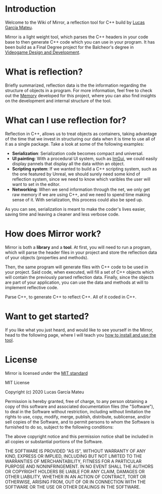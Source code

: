 # Introduction

Welcome to the Wiki of Mirror, a reflection tool for C++ build by [Lucas García Mateu](https://github.com/Skyway666).

Mirror is a light weight tool, which parses the C++ headers in your code base to then generate C++ code which you can use in your program. It has been build as a Final Degree project for the Balcheor's degree in [Videogame Design and Development](https://www.citm.upc.edu/ing/estudis/graus-videojocs/).

# What is reflection?

Briefly summarized, reflection data is the the information regarding the structure of objects in a program. For more information, feel free to check out the [Memory](https://drive.google.com/file/d/1o4Awh5tqd6IOLrl5_n9FtD0Ba6mU4gCz/view?usp=sharing) developed for this project, where you can also find insights on the development and internal structure of the tool.

# What can I use reflection for?

Reflection in C++, allows us to treat objects as containers, taking advantage of the time that we invest in structuring our data when it is time to use all of it as a single package. Take a look at some of the following examples:

- **Serialization**: Serialization code becomes compact and universal.
- **UI painting**: With a procedural UI system, such as [ImGui](https://github.com/ocornut/imgui), we could easily display pannels that display all the data within an object.
- **Scripting system**: If we wanted to build a C++ scripting system, such as the one featured by Unreal, we should surely need some kind of reflection system, since we need to know which varibles the user will want to set in the editor.
- **Networking**: When we send information through the net, we only get raw memory if we are using C++, and we need to spend time making sense of it. With serialization, this process could also be sped up.

As you can see, serialization is meant to make the coder's lives easier, saving time and leaving a cleaner and less verbose code.

# How does Mirror work?

Mirror is both a **library** and a **tool**. At first, you will need to run a program, which will parse the header files in your project and store the reflection data of your objects (properties and methods). 

Then, the same program will generate files with C++ code to be used in your project. Said code, when executed, will fill a set of C++ objects which will contain the previously parsed reflection data. Finally, since the objects are part of your application, you can use the data and methods at will to implement reflective code.

Parse C++, to generate C++ to reflect C++. All of it coded in C++.

# Want to get started?

If you like what you just heard, and would like to see yourself in the Mirror, head to the following page, where I will teach you [how to install and use the tool](https://github.com/Skyway666/TFG-investigation/wiki/Tool-usage).

# License

Mirror is licensed under the [MIT standard](https://choosealicense.com/licenses/mit/)

MIT License

Copyright (c) 2020 Lucas García Mateu

Permission is hereby granted, free of charge, to any person obtaining a copy
of this software and associated documentation files (the "Software"), to deal
in the Software without restriction, including without limitation the rights
to use, copy, modify, merge, publish, distribute, sublicense, and/or sell
copies of the Software, and to permit persons to whom the Software is
furnished to do so, subject to the following conditions:

The above copyright notice and this permission notice shall be included in all
copies or substantial portions of the Software.

THE SOFTWARE IS PROVIDED "AS IS", WITHOUT WARRANTY OF ANY KIND, EXPRESS OR
IMPLIED, INCLUDING BUT NOT LIMITED TO THE WARRANTIES OF MERCHANTABILITY,
FITNESS FOR A PARTICULAR PURPOSE AND NONINFRINGEMENT. IN NO EVENT SHALL THE
AUTHORS OR COPYRIGHT HOLDERS BE LIABLE FOR ANY CLAIM, DAMAGES OR OTHER
LIABILITY, WHETHER IN AN ACTION OF CONTRACT, TORT OR OTHERWISE, ARISING FROM,
OUT OF OR IN CONNECTION WITH THE SOFTWARE OR THE USE OR OTHER DEALINGS IN THE
SOFTWARE.



